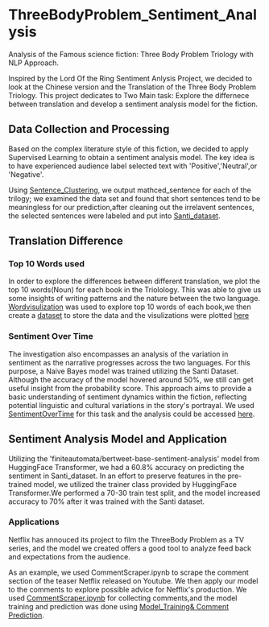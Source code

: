 # ThreeBodyProblem_Sentiment_Analysis
Analysis of the Famous science fiction: Three Body Problem Triology with NLP Approach.

Inspired by the Lord Of the Ring Sentiment Anlysis Project, we decided to look at the Chinese version and the Translation of the Three Body Problem Triology.
This project dedicates to Two Main task: Explore the differnece between translation and develop a sentiment analysis model for the fiction.


## Data Collection and Processing
Based on the complex literature style of this fiction, we decided to apply Supervised Learning to obtain a sentiment analysis model. The key idea is to have experienced audience label selected text with 'Positive','Neutral',or 'Negative'.



Using [Sentence_Clustering](https://github.com/kli486/ThreeBodyProblem_Sentiment_Analysis/blob/main/Code/SentenceClustering.ipynb), we output mathced_sentence for each of the trilogy; we examined the data set and found that short sentences tend to be meaningless for our prediction,after cleaning out the irrelavent sentences, the selected sentences were labeled and put into [Santi_dataset](https://github.com/kli486/ThreeBodyProblem_Sentiment_Analysis/blob/main/DataSet/Santi_dataset.csv).

## Translation Difference
### Top 10 Words used
In order to explore the differences between different translation, we plot the top 10 words(Noun) for each book in the Triolology. This was able to give us some insights of writing patterns and the nature between the two language. [Wordvisulization](https://github.com/kli486/ThreeBodyProblem_Sentiment_Analysis/blob/main/Code/Wordvisulization.ipynb) was used to explore top 10 words of each book,we then create a [dataset](https://github.com/kli486/ThreeBodyProblem_Sentiment_Analysis/blob/main/DataSet/Occurence.csv) to store the data and the visulizations were plotted [here](https://github.com/kli486/ThreeBodyProblem_Sentiment_Analysis/blob/main/Top10Words_Visulization.md)

### Sentiment Over Time 
The investigation also encompasses an analysis of the variation in sentiment as the narrative progresses across the two languages. For this purpose, a Naive Bayes model was trained utilizing the Santi Dataset. Although the accuracy of the model hovered around 50%, we still can get useful insight from the probability score. This approach aims to provide a basic understanding of sentiment dynamics within the fiction, reflecting potential linguistic and cultural variations in the story's portrayal. We used [SentimentOverTime](https://github.com/kli486/ThreeBodyProblem_Sentiment_Analysis/blob/main/Code/SentimentOvertime.ipynb) for this task and the analysis could be accessed [here](https://github.com/kli486/ThreeBodyProblem_Sentiment_Analysis/blob/main/SentimentAnalysis_Visulization.md).

## Sentiment Analysis Model and Application
Utilizing the 'finiteautomata/bertweet-base-sentiment-analysis' model from HuggingFace Transformer, we had a 60.8% accuracy on predicting the sentiment in Santi_dataset. In an effort to preserve features in the pre-trained model, we utilized the trainer class provided by HuggingFace Transformer.We performed a 70-30 train test split, and the model increased accuracy to 70% after it was trained with the Santi dataset. 

### Applications
Netflix has annouced its project to film the ThreeBody Problem as a TV series, and the model we created offers a good tool to analyze feed back and expectations from the audience.

As an example, we used CommentScraper.ipynb to scrape the comment section of the teaser Netflix released on Youtube. We then apply our model to the comments to explore possible advice for Nefflix's production. We used [CommentScraper.ipynb](https://github.com/kli486/ThreeBodyProblem_Sentiment_Analysis/blob/main/Code/CommentScraper.ipynb) for collecting comments,and the model training and prediction was done using [Model_Training& Comment Prediction](https://github.com/kli486/ThreeBodyProblem_Sentiment_Analysis/blob/main/Code/Sentiment_Training.ipynb).
